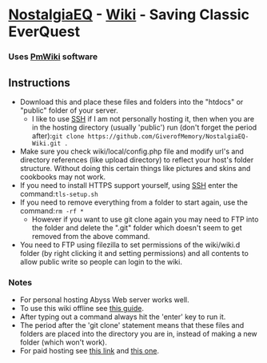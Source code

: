# [NostalgiaEQ](http://nostalgiaeq.com) - [Wiki](http://wiki.nostalgiaeq.com) - Saving Classic EverQuest
### Uses [PmWiki](https://www.pmwiki.org/) software

## Instructions

* Download this and place these files and folders into the "htdocs" or "public" folder of your server.
  * I like to use [SSH](https://www.chiark.greenend.org.uk/~sgtatham/putty/) if I am not personally hosting it, then when you are in the hosting directory (usually 'public') run (don't forget the period after):`git clone https://github.com/GiverofMemory/NostalgiaEQ-Wiki.git .`
* Make sure you check wiki/local/config.php file and modify url's and directory references (like upload directory) to reflect your host's folder structure.  Without doing this certain things like pictures and skins and cookbooks may not work.
* If you need to install HTTPS support yourself, using [SSH](https://www.chiark.greenend.org.uk/~sgtatham/putty/) enter the command:`tls-setup.sh`
* If you need to remove everything from a folder to start again, use the command:`rm -rf *`
  * However if you want to use git clone again you may need to FTP into the folder and delete the ".git" folder which doesn't seem to get removed from the above command.
* You need to FTP using filezilla to set permissions of the wiki/wiki.d folder (by right clicking it and setting permissions) and all contents to allow public write so people can login to the wiki.

### Notes
* For personal hosting Abyss Web server works well.
* To use this wiki offline see [this guide](https://www.pmwiki.org/wiki/Cookbook/Standalone).
* After typing out a command always hit the 'enter' key to run it.
* The period after the 'git clone' statement means that these files and folders are placed into the directory you are in, instead of making a new folder (which won't work).
* For paid hosting see [this link](https://www.pmwiki.org/wiki/PmWiki/PmWikiFriendlyHosting) and [this one](https://www.pmwiki.org/wiki/PmWiki/WebHosts).
